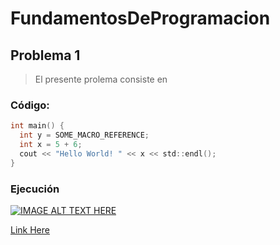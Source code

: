 # FundamentosDeProgramacion

## Problema 1 
>El presente prolema consiste en 

### Código:

```c
int main() {
  int y = SOME_MACRO_REFERENCE;
  int x = 5 + 6;
  cout << "Hello World! " << x << std::endl();
}
```

### Ejecución
[![IMAGE ALT TEXT HERE](https://img.youtube.com/vi/rtkQoiVPM9/0.jpg)](https://www.youtube.com/watch?v=rtkQoiVPMM)

[Link Here](https://youtu.be/rtkQoiVPM9M)
